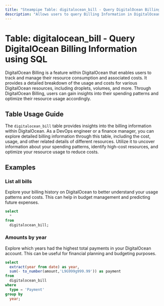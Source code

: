 ```yaml
---
title: "Steampipe Table: digitalocean_bill - Query DigitalOcean Billing Information using SQL"
description: "Allows users to query Billing Information in DigitalOcean, specifically the monthly usage, cost, and other billing details, providing insights into resource consumption and expenditure."
---
```


# Table: digitalocean_bill - Query DigitalOcean Billing Information using SQL

DigitalOcean Billing is a feature within DigitalOcean that enables users to track and manage their resource consumption and associated costs. It provides a detailed breakdown of the usage and costs for various DigitalOcean resources, including droplets, volumes, and more. Through DigitalOcean Billing, users can gain insights into their spending patterns and optimize their resource usage accordingly.

## Table Usage Guide

The `digitalocean_bill` table provides insights into the billing information within DigitalOcean. As a DevOps engineer or a finance manager, you can explore detailed billing information through this table, including the cost, usage, and other related details of different resources. Utilize it to uncover information about your spending patterns, identify high-cost resources, and optimize your resource usage to reduce costs.

## Examples

### List all bills
Explore your billing history on DigitalOcean to better understand your usage patterns and costs. This can help in budget management and predicting future expenses.

```sql
select
  *
from
  digitalocean_bill;
```

### Amounts by year
Explore which years had the highest total payments in your DigitalOcean account. This can be useful for financial planning and budgeting purposes.

```sql
select
  extract(year from date) as year,
  sum(- to_number(amount,'L9G999g999.99')) as payment
from
  digitalocean_bill
where
  type = 'Payment'
group by
  year;
```